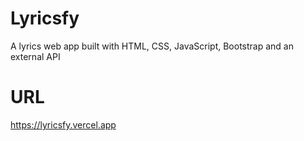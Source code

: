 # Lyricsfy
A lyrics web app built with HTML, CSS, JavaScript, Bootstrap and an external API

# URL
https://lyricsfy.vercel.app

